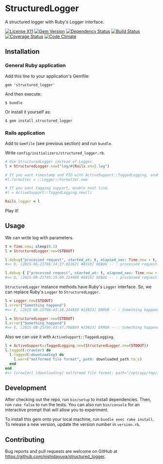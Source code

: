 # StructuredLogger

A structured logger with Ruby's Logger interface.

[![License X11](https://img.shields.io/badge/license-X11-brightgreen.svg)](https://raw.githubusercontent.com/nishidayuya/structured_logger/master/LICENSE.txt)
[![Gem Version](https://badge.fury.io/rb/structured_logger.svg)](http://badge.fury.io/rb/structured_logger)
[![Dependency Status](https://gemnasium.com/nishidayuya/structured_logger.svg)](https://gemnasium.com/nishidayuya/structured_logger)
[![Build Status](https://travis-ci.org/nishidayuya/structured_logger.svg?branch=master)](https://travis-ci.org/nishidayuya/structured_logger)
[![Coverage Status](https://codeclimate.com/github/nishidayuya/structured_logger/badges/coverage.svg)](https://codeclimate.com/github/nishidayuya/structured_logger/coverage)
[![Code Climate](https://codeclimate.com/github/nishidayuya/structured_logger/badges/gpa.svg)](https://codeclimate.com/github/nishidayuya/structured_logger)

## Installation

### General Ruby application

Add this line to your application's Gemfile:

    gem 'structured_logger'

And then execute:

    $ bundle

Or install it yourself as:

    $ gem install structured_logger

### Rails application

Add to `Gemfile` (see previous section) and run `bundle`.

Write `config/initializers/structured_logger.rb`.

```ruby
# Use StructuredLogger instead of Logger.
l = StructuredLogger.new("log/#{Rails.env}.log")

# If you want timestamp and PID with ActiveSupport::TaggedLogging, enable next line.
#l.formatter = ::Logger::Formatter.new

# If you want tagging support, enable next line.
#l = ActiveSupport::TaggedLogging.new(l)

Rails.logger = l
```

Play it!

## Usage

We can write log with parameters.

```ruby
t = Time.now; sleep(0.1)
l = StructuredLogger.new(STDOUT)

l.debug("processed request", started_at: t, elapsed_sec: Time.now - t, status: "ok")
#=> D, [2015-08-21T05:14:37.022621 #8310] DEBUG -- : processed request: started_at=2015-08-21 05:14:36 +0900 elapsed_sec=0.100156444 status="ok"

l.debug { ["processed request", started_at: t, elapsed_sec: Time.now - t, status: "ok"] }
#=> D, [2015-08-21T05:15:00.214480 #8416] DEBUG -- : processed request: started_at=2015-08-21 05:15:00 +0900 elapsed_sec=0.100193648 status="ok"
```

`StructuredLogger` instance methods have Ruby's `Logger` interface. So, we can replace Ruby's `Logger` to `StructuredLogger`.

```ruby
l = Logger.new(STDOUT)
l.error("Something happend")
#=> E, [2015-08-25T06:43:18.244950 #23623] ERROR -- : Something happend

l = StructuredLogger.new(STDOUT)
l.error("Something happend")
#=> E, [2015-08-25T06:43:47.798889 #23623] ERROR -- : Something happend
```

Also we can use it with `ActiveSupport::TaggedLogging`.

```ruby
l = ActiveSupport::TaggedLogging.new(StructuredLogger.new(STDOUT))
l.tagged(:crawler) do
  l.tagged(:downloading) do
    l.warn("malformed file format", path: downloaded_path.to_s)
  end
end
#=> [crawler] [downloading] malformed file format: path="/opt/app/tmp/1234.bin"
```

## Development

After checking out the repo, run `bin/setup` to install dependencies. Then, run `rake false` to run the tests. You can also run `bin/console` for an interactive prompt that will allow you to experiment.

To install this gem onto your local machine, run `bundle exec rake install`. To release a new version, update the version number in `version.rb`.

## Contributing

Bug reports and pull requests are welcome on GitHub at https://github.com/nishidayuya/structured_logger.
